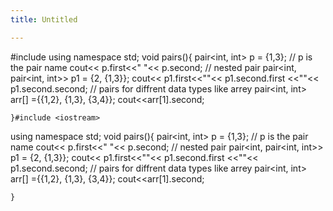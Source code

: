 ```yaml
---
title: Untitled

---
```


#include <iostream>
using namespace std;
void pairs(){
    pair<int, int> p = {1,3}; // p is the pair name
    cout<< p.first<<" "<< p.second;
   // nested pair 
    pair<int, pair<int, int>> p1 = {2, {1,3}};
    cout<< p1.first<<""<< p1.second.first <<""<< p1.second.second;
   // pairs for diffrent data types like arrey 
    pair<int, int> arr[] ={{1,2}, {1,3}, {3,4}};
    cout<<arr[1].second;
    
    }#include <iostream>
using namespace std;
void pairs(){
    pair<int, int> p = {1,3}; // p is the pair name
    cout<< p.first<<" "<< p.second;
   // nested pair 
    pair<int, pair<int, int>> p1 = {2, {1,3}};
    cout<< p1.first<<""<< p1.second.first <<""<< p1.second.second;
   // pairs for diffrent data types like arrey 
    pair<int, int> arr[] ={{1,2}, {1,3}, {3,4}};
    cout<<arr[1].second;
    
    }